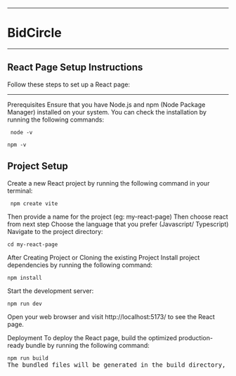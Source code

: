 ___
# BidCircle
___

## React Page Setup Instructions
Follow these steps to set up a React page:
___
Prerequisites
Ensure that you have Node.js and npm (Node Package Manager) installed on your system. You can check the installation by running the following commands:
 <pre><code> node -v</code></pre>
  <pre><code>npm -v</code></pre>
## Project Setup
Create a new React project by running the following command in your terminal:

 <pre><code> npm create vite</code></pre>
Then provide a name for the project (eg: my-react-page)
Then choose react from next step
Choose the language that you prefer (Javascript/ Typescript)
Navigate to the project directory:

  <pre><code>cd my-react-page</code></pre>
After Creating Project or Cloning the existing Project
Install project dependencies by running the following command:

  <pre><code>npm install</code></pre>
Start the development server:

  <pre><code>npm run dev</code></pre>
Open your web browser and visit http://localhost:5173/ to see the React page.


Deployment
To deploy the React page, build the optimized production-ready bundle by running the following command:
  <pre><code>npm run build</code>
The bundled files will be generated in the build directory, which can be deployed to a web server.
